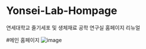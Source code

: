 # Yonsei-Lab-Hompage
연세대학교 줄기세포 및 생체재료 공학 연구실 홈페이지 리뉴얼

#메인 홈페이지
![image](https://user-images.githubusercontent.com/103983364/230626914-d2d7eccb-f4ac-48ce-b42f-d00b720582e6.png)
